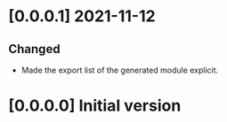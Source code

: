 # [0.0.0.1] 2021-11-12

## Changed

* Made the export list of the generated module explicit.

# [0.0.0.0] Initial version
